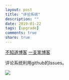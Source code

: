 ```yaml
---
layout: post
title: "评论系统"
description: ""
date: 2019-01-22
tags: [upgrade]
comments: true
share: true
---
```



[不知道博客](https://jacobpan3g.github.io/cn/2017/07/17/gitment-in-jekyll/)
[一支笔博客](https://yizibi.github.io/2018/09/26/Mac-%E4%B8%80%E6%AD%A5%E4%B8%80%E6%AD%A5%E6%95%99%E4%BD%A0%E5%9C%A8Jekyll%E5%8D%9A%E5%AE%A2%E6%B7%BB%E5%8A%A0%E8%AF%84%E8%AE%BA%E7%B3%BB%E7%BB%9F/)


评论系统利用github的Issues。

![](http://ww1.sinaimg.cn/large/0072BNKcly1fzfc0llpdwj30tr0dcjsc.jpg)
